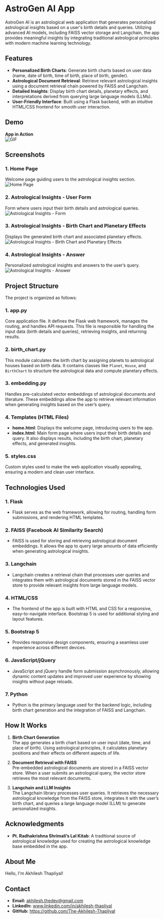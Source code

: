 # AstroGen AI App

AstroGen AI is an astrological web application that generates personalized astrological insights based on a user's birth details and queries. Utilizing advanced AI models, including FAISS vector storage and Langchain, the app provides meaningful insights by integrating traditional astrological principles with modern machine learning technology.

## Features

- **Personalized Birth Charts**: Generate birth charts based on user data (name, date of birth, time of birth, place of birth, gender).
- **Astrological Document Retrieval**: Retrieve relevant astrological insights using a document retrieval chain powered by FAISS and Langchain.
- **Detailed Insights**: Display birth chart details, planetary effects, and interpretations derived from querying large language models (LLMs).
- **User-Friendly Interface**: Built using a Flask backend, with an intuitive HTML/CSS frontend for smooth user interaction.

## Demo

**App in Action**  
![GIF](https://github.com/user-attachments/assets/18a38bb1-00ca-43a2-bb1b-ebf7ab56f964)

## Screenshots

### 1. Home Page
Welcome page guiding users to the astrological insights section.  
![Home Page](https://github.com/user-attachments/assets/d5e296ef-b26a-47e7-931c-494c55406e8c)

### 2. Astrological Insights - User Form
Form where users input their birth details and astrological queries.  
![Astrological Insights - Form](https://github.com/user-attachments/assets/a48f45b8-961c-4bb2-b924-24d5f58831d4)

### 3. Astrological Insights - Birth Chart and Planetary Effects
Displays the generated birth chart and associated planetary effects.  
![Astrological Insights - Birth Chart and Planetary Effects](https://github.com/user-attachments/assets/35953948-4d68-485b-be1e-cc397453767f)

### 4. Astrological Insights - Answer
Personalized astrological insights and answers to the user’s query.  
![Astrological Insights - Answer](https://github.com/user-attachments/assets/9f358aa3-0c61-4684-9e6c-3339190769f7)

## Project Structure

The project is organized as follows:

### 1. **app.py**
Core application file. It defines the Flask web framework, manages the routing, and handles API requests. This file is responsible for handling the input data (birth details and queries), retrieving insights, and returning results.

### 2. **birth_chart.py**
This module calculates the birth chart by assigning planets to astrological houses based on birth data. It contains classes like `Planet`, `House`, and `BirthChart` to structure the astrological data and compute planetary effects.

### 3. **embedding.py**
Handles pre-calculated vector embeddings of astrological documents and literature. These embeddings allow the app to retrieve relevant information when generating insights based on the user’s query.

### 4. **Templates (HTML Files)**
- **home.html**: Displays the welcome page, introducing users to the app.
- **index.html**: Main form page where users input their birth details and query. It also displays results, including the birth chart, planetary effects, and generated insights.

### 5. **styles.css**
Custom styles used to make the web application visually appealing, ensuring a modern and clean user interface.

## Technologies Used

### 1. **Flask**
   - Flask serves as the web framework, allowing for routing, handling form submissions, and rendering HTML templates.

### 2. **FAISS (Facebook AI Similarity Search)**
   - FAISS is used for storing and retrieving astrological document embeddings. It allows the app to query large amounts of data efficiently when generating astrological insights.

### 3. **Langchain**
   - Langchain creates a retrieval chain that processes user queries and integrates them with astrological documents stored in the FAISS vector store to provide relevant insights from large language models.

### 4. **HTML/CSS**
   - The frontend of the app is built with HTML and CSS for a responsive, easy-to-navigate interface. Bootstrap 5 is used for additional styling and layout features.

### 5. **Bootstrap 5**
   - Provides responsive design components, ensuring a seamless user experience across different devices.

### 6. **JavaScript/jQuery**
   - JavaScript and jQuery handle form submission asynchronously, allowing dynamic content updates and improved user experience by showing insights without page reloads.

### 7. **Python**
   - Python is the primary language used for the backend logic, including birth chart generation and the integration of FAISS and Langchain.

## How It Works

1. **Birth Chart Generation**  
   The app generates a birth chart based on user input (date, time, and place of birth). Using astrological principles, it calculates planetary positions and their effects on different aspects of life.

2. **Document Retrieval with FAISS**  
   Pre-embedded astrological documents are stored in a FAISS vector store. When a user submits an astrological query, the vector store retrieves the most relevant documents.

3. **Langchain and LLM Insights**  
   The Langchain library processes user queries. It retrieves the necessary astrological knowledge from the FAISS store, integrates it with the user’s birth chart, and queries a large language model (LLM) to generate personalized insights.

## Acknowledgments

- **Pt. Radhakrishna Shrimali’s Lal Kitab**: A traditional source of astrological knowledge used for creating the astrological knowledge base embedded in the app.

## About Me

Hello, I'm Akhilesh Thapliyal!

## Contact

- **Email:** akhilesh.thedev@gmail.com
- **LinkedIn:** www.linkedin.com/in/akhilesh-thapliyal
- **GitHub:** https://github.com/The-Akhilesh-Thapliyal
